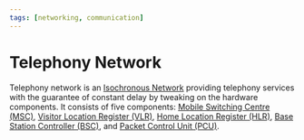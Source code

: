 ```yaml
---
tags: [networking, communication]
---
```


# Telephony Network

Telephony network is an [Isochronous Network](202304171904.md) providing
telephony services with the guarantee of constant delay by tweaking on the
hardware components. It consists of five components: [Mobile Switching Centre (MSC)](202303312023.md),
[Visitor Location Register (VLR)](202303312030.md), [Home Location Register (HLR)](202303312031.md),
[Base Station Controller (BSC)](202303312026.md), and [Packet Control Unit (PCU)](202303312032.md).
